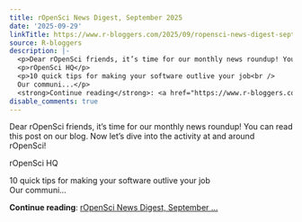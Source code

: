 ```yaml
---
title: rOpenSci News Digest, September 2025
date: '2025-09-29'
linkTitle: https://www.r-bloggers.com/2025/09/ropensci-news-digest-september-2025/
source: R-bloggers
description: |-
  <p>Dear rOpenSci friends, it’s time for our monthly news roundup! You can read this post on our blog. Now let’s dive into the activity at and around rOpenSci!</p>
  <p>rOpenSci HQ</p>
  <p>10 quick tips for making your software outlive your job<br />
  Our communi...</p>
  <strong>Continue reading</strong>: <a href="https://www.r-bloggers.com/2025/09/ropensci-news-digest-september-2025/">rOpenSci News Digest, September ...
disable_comments: true
---
```

<p>Dear rOpenSci friends, it’s time for our monthly news roundup! You can read this post on our blog. Now let’s dive into the activity at and around rOpenSci!</p>
<p>rOpenSci HQ</p>
<p>10 quick tips for making your software outlive your job<br />
Our communi...</p>
<strong>Continue reading</strong>: <a href="https://www.r-bloggers.com/2025/09/ropensci-news-digest-september-2025/">rOpenSci News Digest, September ...